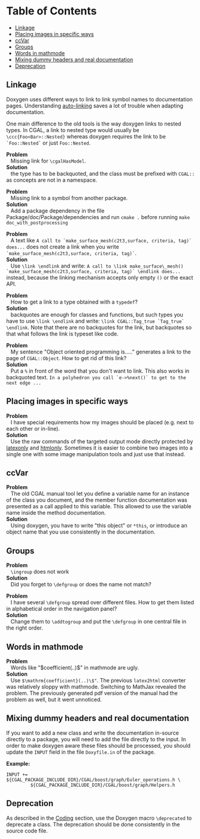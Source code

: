 <!--TOC-->

# Table of Contents
* [Linkage](#linkage)
* [Placing images in specific ways](#placing-images-in-specific-ways)
* [ccVar](#ccvar)
* [Groups](#groups)
* [Words in mathmode](#words-in-mathmode)
* [Mixing dummy headers and real documentation](#mixing-dummy-headers-and-real-documentation)
* [Deprecation](#deprecation)

<!--TOC-->

## Linkage

Doxygen uses different ways to link to link symbol names to
documentation pages. Understanding
[auto-linking](http://www.stack.nl/~dimitri/doxygen/autolink.html) saves
a lot of trouble when adapting documentation.

One main difference to the old tools is the way doxygen links to nested
types. In CGAL, a link to nested type would usually be
`\ccc{Foo<Bar>::Nested}` whereas doxygen requires the link to be
`` `Foo::Nested` `` or just `Foo::Nested`.

**Problem**
<br>&nbsp;&nbsp; Missing link for `\cgalHasModel`.<br>
**Solution**
<br>&nbsp;&nbsp; the type has to be backquoted, and the class must be prefixed with `CGAL::` as concepts are not in a namespace.

**Problem**
<br>&nbsp;&nbsp; Missing link to a symbol from another package.
<br>
**Solution**
<br>&nbsp;&nbsp; Add a package dependency in the file Package/doc/Package/dependencies and run `cmake .` before running `make doc_with_postprocessing`

**Problem**
<br>&nbsp;&nbsp; A text like ``A call to `make_surface_mesh(c2t3,surface, criteria, tag)` does...`` does not create a link when you write `` `make_surface_mesh(c2t3,surface, criteria, tag)` ``.
<br>
**Solution**
<br>&nbsp;&nbsp; Use `\link \endlink` and write: ``A call to \link make_surface\_mesh() `make_surface_mesh(c2t3,surface, criteria, tag)` \endlink does...`` instead, because the linking mechanism accepts only empty `()` or the exact API.

**Problem**
<br>&nbsp;&nbsp; How to get a link to a type obtained with a `typedef`?
<br>
**Solution**
<br>&nbsp;&nbsp; backquotes are enough for classes and functions, but such types you have to use `\link \endlink` and write: `` \link CGAL::Tag_true `Tag_true` \endlink ``. Note that there are no backquotes for the link, but backquotes so that what follows the link is typeset like code.

**Problem**
<br>&nbsp;&nbsp; My sentence "Object oriented programming is....." generates a link to the page of `CGAL::Object`. How to get rid of this link?
<br>
**Solution**
<br>&nbsp;&nbsp; Put a `%` in front of the word that you don't want to link. This also works in backquoted text. ``In a polyhedron you call `e->%next()` to get to the next edge ...``

## Placing images in specific ways


**Problem**
<br>&nbsp;&nbsp; I have special requirements how my images should be placed (e.g. next to each other or in-line).
<br>
**Solution**
<br>&nbsp;&nbsp; Use the raw commands of the targeted output mode directly protected by [latexonly](http://www.stack.nl/~dimitri/doxygen/commands.html#cmdlatexonly) and [htmlonly](http://www.stack.nl/~dimitri/doxygen/commands.html#cmdhtmlonly). Sometimes it is easier to combine two images into a single one with some image manipulation tools and just use that instead.

## ccVar


**Problem**
<br>&nbsp;&nbsp; The old CGAL manual tool let you define a variable name for an instance of the class you document, and the member function documentation was presented as a call applied to this variable. This allowed to use the variable name inside the method documentation.
<br>
**Solution**
<br>&nbsp;&nbsp; Using doxygen, you have to write "this object" or `*this`, or introduce an object name that you use consistently in the documentation.

## Groups

**Problem**
<br>&nbsp;&nbsp; `\ingroup` does not work
<br>
**Solution**
<br>&nbsp;&nbsp; Did you forget to `\defgroup` or does the name not match?

**Problem**
<br>&nbsp;&nbsp; I have several `\defgroup` spread over different files. How to get them listed in alphabetical order in the navigation panel?
<br>
**Solution**
<br>&nbsp;&nbsp; Change them to `\addtogroup` and put the `\defgroup` in one central file in the right order.

## Words in mathmode

**Problem**
<br>&nbsp;&nbsp; Words like "\$coefficient(..)\$" in mathmode are ugly.
<br>
**Solution**
<br>&nbsp;&nbsp; Use `$\mathrm{coefficient}(..)\$"`. The previous `latex2html` converter was relatively sloppy with mathmode. Switching to MathJax revealed the problem. The previously generated pdf version of the manual had the problem as well, but it went unnoticed.

## Mixing dummy headers and real documentation

If you want to add a new class and write the documentation in-source
directly to a package, you will need to add the file directly to the
input. In order to make doxygen aware these files should be processed,
you should update the `INPUT` field in the file `Doxyfile.in` of
the package.

**Example:**
```
INPUT += ${CGAL_PACKAGE_INCLUDE_DIR}/CGAL/boost/graph/Euler_operations.h \
         ${CGAL_PACKAGE_INCLUDE_DIR}/CGAL/boost/graph/Helpers.h 
``` 


## Deprecation


As described in the
[Coding](Developing-Features-with-Git#coding)
section, use the Doxygen macro `\deprecated` to deprecate a class. The
deprecation should be done consistently in the source code file.
